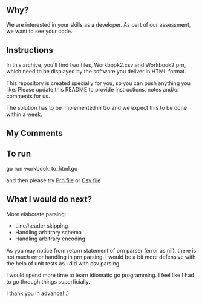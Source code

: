 ## Why?
 
We are interested in your skills as a developer. As part of our assessment, we want to see your code.
 
## Instructions
 
In this archive, you'll find two files, Workbook2.csv and Workbook2.prn, which need to be displayed by the software you deliver in HTML format.
 
This repository is created specially for you, so you can push anything you like. Please update this README to provide instructions, notes and/or comments for us.
 
 
The solution has to be implemented in Go and we expect this to be done within a week.

## My Comments

## To run
go run workbook_to_html.go

and then please try
[Prn file](http://localhost:8080/Workbook2.prn) 
or 
[Csv file](http://localhost:8080/Workbook2.csv) 

## What I would do next?
More elaborate parsing:
* Line/header skipping
* Handling arbitrary schema
* Handling arbitrary encoding

As you may notice from return statement of prn parser (error as nil), there is not much error
handling in prn parsing. I would be a bit more defensive with the help of unit
tests as I did with csv parsing.

I would spend more time to learn idiomatic go programming. 
I feel like I had to go through things superficially.

I thank you in advance! :)
